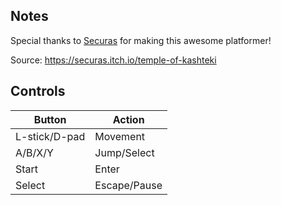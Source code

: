 ## Notes

Special thanks to [Securas](https://securas.itch.io/) for making this awesome platformer!

Source: https://securas.itch.io/temple-of-kashteki

## Controls

| Button | Action |
|--|--| 
|L-stick/D-pad|Movement|
|A/B/X/Y |Jump/Select|
|Start |Enter|
|Select |Escape/Pause|


